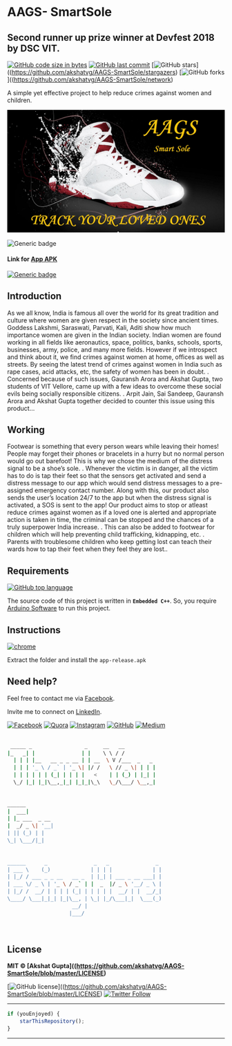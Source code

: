 # AAGS- SmartSole

## Second runner up prize winner at Devfest 2018 by DSC VIT. 

[![GitHub code size in bytes](https://img.shields.io/github/languages/code-size/akshatvg/AAGS-SmartSole?logo=github&style=social)](https://github.com/akshatvg/) [![GitHub last commit](https://img.shields.io/github/last-commit/akshatvg/AAGS-SmartSole?style=social&logo=git)](https://github.com/akshatvg/) [![GitHub stars](https://img.shields.io/github/stars/akshatvg/AAGS-SmartSole?style=social)]((https://github.com/akshatvg/AAGS-SmartSole/stargazers) [![GitHub forks](https://img.shields.io/github/forks/akshatvg/AAGS-SmartSole?style=social&logo=git)]((https://github.com/akshatvg/AAGS-SmartSole/network)

A simple yet effective project to help reduce crimes against women and children. 

<p align="center">
<a href="https://github.com/akshatvg/AAGS-SmartSole/blob/master/App%20APK/app-release.apk">
<img src="https://github.com/akshatvg/AAGS-SmartSole/blob/master/Product%20Pictures/Header%20Picture.jpg" alt="AAGS-SmartSole Logo"/>
</a>
</p>

![Generic badge](https://img.shields.io/badge/AAGS-SmartSole-orange)

#### Link for [App APK](https://github.com/akshatvg/AAGS-SmartSole/blob/master/App%20APK/app-release.apk) 

[![Generic badge](https://img.shields.io/badge/view-demo-orange)](https://github.com/akshatvg/AAGS-SmartSole/blob/master/App%20APK/app-release.apk)

## Introduction

As we all know, India is famous all over the world for its great tradition and culture where women are given respect in the society since ancient times. Goddess Lakshmi, Saraswati, Parvati, Kali, Aditi show how much importance women are given in the Indian society. Indian women are found working in all fields like aeronautics, space, politics, banks, schools, sports, businesses, army, police, and many more fields. However if we introspect and think about it, we find crimes against women at home, offices as well as streets. By seeing the latest trend of crimes against women in India such as rape cases, acid attacks, etc, the safety of women has been in doubt. . Concerned because of such issues, Gauransh Arora and Akshat Gupta, two students of VIT Vellore, came up with a few ideas to overcome these social evils being socially responsible citizens. . Arpit Jain, Sai Sandeep, Gauransh Arora and Akshat Gupta together decided to counter this issue using this product…

## Working

Footwear is something that every person wears while leaving their homes! People may forget their phones or bracelets in a hurry but no normal person would go out barefoot!  This is why we chose the medium of the distress signal to be a shoe’s sole. . Whenever the victim is in danger, all the victim has to do is tap their feet so that the sensors get activated and send a distress message to our app which would send distress messages to a pre-assigned emergency contact number. Along with this, our product also sends the user’s location 24/7 to the app but when the distress signal is activated, a SOS is sent to the app! Our product aims to stop or atleast reduce crimes against women as if a loved one is alerted and appropriate action is taken in time, the criminal can be stopped and the chances of a truly superpower India increase. . This can also be added to footwear for children which will help preventing child trafficking, kidnapping, etc. . Parents with troublesome children who keep getting lost can teach their wards how to tap their feet when they feel they are lost.. 

## Requirements

[![GitHub top language](https://img.shields.io/github/languages/top/akshatvg/AAGS-SmartSole?logo=c++&style=social)](https://github.com/akshatvg/)

The source code of this project is written in **`Embedded C++`**. So, you require <a href="https://www.arduino.cc/en/Main/Software">Arduino Software</a> to run this project. 

## Instructions

[![chrome](https://img.shields.io/badge/Install-APK-lightgrey.svg?logo=google-chrome&style=popout&logoColor=red)](https://github.com/akshatvg/AAGS-SmartSole/blob/master/App%20APK/app-release.apk)

Extract the folder and install the `app-release.apk` 

## Need help?

Feel free to contact me via [Facebook](https://www.facebook.com/akshatvg). 

Invite me to connect on [LinkedIn](https://www.linkedin.com/in/akshatvg/). 

[![Facebook](https://img.shields.io/badge/Facebook-add-blue.svg?logo=facebook&logoColor=white)](https://www.facebook.com/akshatvg) [![Quora](https://img.shields.io/badge/Quora-ask-red.svg?logo=quora)](https://www.quora.com/profile/Akshat-Gupta-279) [![Instagram](https://img.shields.io/badge/Instagram-follow-purple.svg?logo=instagram&logoColor=white)](https://www.instagram.com/akshatvg/) [![GitHub](https://img.shields.io/badge/Snapchat-add-yellow.svg?logo=snapchat&logoColor=white)](https://www.snapchat.com/add/akshatvg) [![Medium](https://img.shields.io/badge/Medium-follow-black.svg?logo=medium&logoColor=white)](https://medium.com/@akshatvg)

``` bash

 _____ _                 _     __   __            
|_   _| |               | |    \ \ / /            
  | | | |__   __ _ _ __ | | __  \ V /___  _   _   
  | | | '_ \ / _` | '_ \| |/ /   \ // _ \| | | |  
  | | | | | | (_| | | | |   <    | | (_) | |_| |  
  \_/ |_| |_|\__,_|_| |_|_|\_\   \_/\___/ \__,_|  
                                                  
                                                  
______                                            
|  ___|                                           
| |_ ___  _ __                                    
|  _/ _ \| '__|                                   
| || (_) | |                                      
\_| \___/|_|                                      
                                                  
                                                  
______      _               _   _               _ 
| ___ \    (_)             | | | |             | |
| |_/ / ___ _ _ __   __ _  | |_| | ___ _ __ ___| |
| ___ \/ _ \ | '_ \ / _` | |  _  |/ _ \ '__/ _ \ |
| |_/ /  __/ | | | | (_| | | | | |  __/ | |  __/_|
\____/ \___|_|_| |_|\__, | \_| |_/\___|_|  \___(_)
                     __/ |                        
                    |___/                         

 

```

## License

**MIT &copy; [Akshat Gupta]((https://github.com/akshatvg/AAGS-SmartSole/blob/master/LICENSE)**

[![GitHub license](https://img.shields.io/github/license/akshatvg/AAGS-SmartSole?style=social&logo=github)]((https://github.com/akshatvg/AAGS-SmartSole/blob/master/LICENSE) [![Twitter Follow](https://img.shields.io/twitter/follow/akshatvg?style=social)](https://twitter.com/akshatvg)

---------

``` javascript
if (youEnjoyed) {
    starThisRepository();
}
```

-----------
